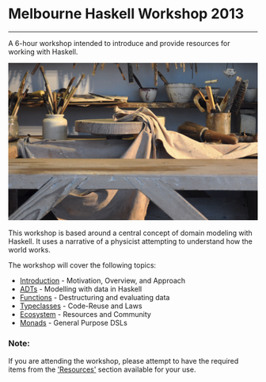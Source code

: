 Melbourne Haskell Workshop 2013
===============================

<hr>

A 6-hour workshop intended to introduce and provide resources for working with Haskell.

<!-- http://upload.wikimedia.org/wikipedia/commons/0/0c/Potter's_workshop_VA.jpg -->
<div class="center"> <img src="resources/images/workshop.png" /> </div>

This workshop is based around a central concept of domain modeling with Haskell.
It uses a narrative of a physicist attempting to understand how the world works.

The workshop will cover the following topics:

* [Introduction](#introduction) - Motivation, Overview, and Approach
* [ADTs](#adts) - Modelling with data in Haskell
* [Functions](#functions) - Destructuring and evaluating data
* [Typeclasses](#typeclasses) - Code-Reuse and Laws
* [Ecosystem](#ecosystem) - Resources and Community
* [Monads](#monads) - General Purpose DSLs

### Note:

If you are attending the workshop, please attempt to have the required items
from the ['Resources'](#resources) section available for your use.
